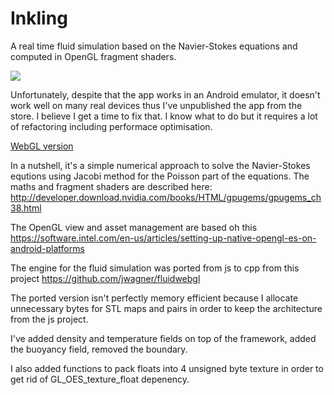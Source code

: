 # Inkling

A real time fluid simulation based on the Navier-Stokes equations and computed in OpenGL fragment shaders.

![](http://mishurov.co.uk/images/github/fluid/Screenshot1.png)

Unfortunately, despite that the app works in an Android emulator, it doesn't work well on many real devices thus I've unpublished the app from the store. I believe I get a time to fix that. I know what to do but it requires a lot of refactoring including performace optimisation.

[WebGL version](http://mishurov.co.uk/inkling/index.html)

In a nutshell, it's a simple numerical approach to solve the Navier-Stokes equtions using Jacobi method for the Poisson part of the equations. The maths and fragment shaders are described here: http://developer.download.nvidia.com/books/HTML/gpugems/gpugems_ch38.html

The OpenGL view and asset management are based oh this
https://software.intel.com/en-us/articles/setting-up-native-opengl-es-on-android-platforms

The engine for the fluid simulation was ported from js to cpp from this project
https://github.com/jwagner/fluidwebgl

The ported version isn't perfectly memory efficient because I allocate unnecessary bytes for STL maps and pairs in order to keep the architecture from the js project.

I've added density and temperature fields on top of the framework, added the buoyancy field, removed the boundary.

I also added functions to pack floats into 4 unsigned byte texture in order to get rid of GL_OES_texture_float depenency.

